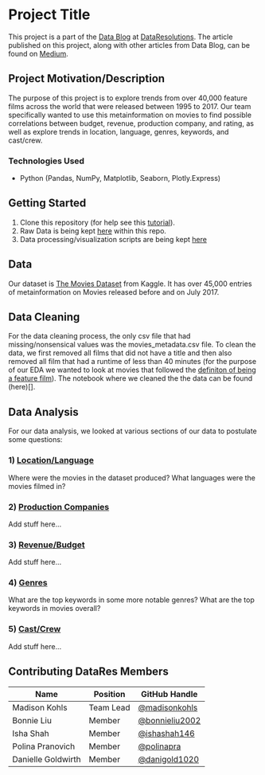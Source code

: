 # Project Title
This project is a part of the [Data Blog](https://datares.github.io/#/datablog) at [DataResolutions](https://datares.github.io/#/).  The article published on this project, along with other articles from Data Blog, can be found on [Medium](https://medium.com/@ucladatares).

## Project Motivation/Description
The purpose of this project is to explore trends from over 40,000 feature films across the world that were released between 1995 to 2017. Our team specifically wanted to use this metainformation on movies to find possible correlations between budget, revenue, production company, and rating, as well as explore trends in location, language, genres, keywords, and cast/crew.

### Technologies Used
* Python (Pandas, NumPy, Matplotlib, Seaborn, Plotly.Express)

## Getting Started

1. Clone this repository (for help see this [tutorial](https://help.github.com/articles/cloning-a-repository/)).
2. Raw Data is being kept [here]() within this repo.  
3. Data processing/visualization scripts are being kept [here]()

## Data 
Our dataset is [The Movies Dataset](https://www.kaggle.com/rounakbanik/the-movies-dataset) from Kaggle. It has over 45,000 entries of metainformation on Movies released before and on July 2017.

## Data Cleaning
For the data cleaning process, the only csv file that had missing/nonsensical values was the movies_metadata.csv file. To clean the data, we first removed all films that did not have a title and then also removed all film that had a runtime of less than 40 minutes (for the purpose of our EDA we wanted to look at movies that followed the [definiton of being a feature film](https://en.wikipedia.org/wiki/Feature_film)). The notebook where we cleaned the the data can be found (here)[].

## Data Analysis
For our data analysis, we looked at various sections of our data to postulate some questions:
### 1) [Location/Language]()
Where were the movies in the dataset produced?
What languages were the movies filmed in?
### 2) [Production Companies]()
Add stuff here... 
### 3) [Revenue/Budget]()
Add stuff here... 
### 4) [Genres]()
What are the top keywords in some more notable genres?
What are the top keywords in movies overall?
### 5) [Cast/Crew]()
Add stuff here... 

## Contributing DataRes Members

|Name     | Position | GitHub Handle   | 
|---------|----------|----------------|
|Madison Kohls | Team Lead | [@madisonkohls](https://github.com/madisonkohls) |
|Bonnie Liu | Member | [@bonnieliu2002](https://github.com/bonnieliu2002) |
|Isha Shah | Member | [@ishashah146](https://github.com/ishashah146) |
|Polina Pranovich | Member | [@polinapra](https://github.com/polinapra) |
|Danielle Goldwirth | Member | [@danigold1020](https://github.com/danigold1020) |
